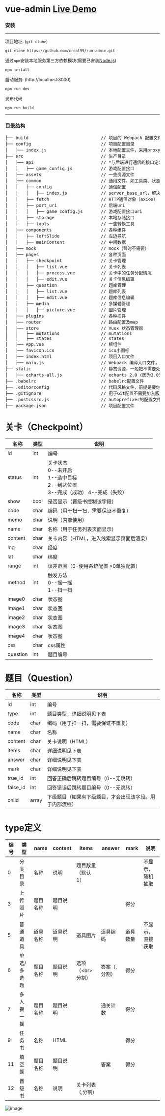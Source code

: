 # vue-admin [Live Demo](http://vueadmin.hinplay.com/)

### 安装

***
项目地址: (`git clone`)
```shell
git clone https://github.com/croal99/run-admin.git
```
通过`npm`安装本地服务第三方依赖模块(需要已安装[Node.js](https://nodejs.org/))

```
npm install
```
启动服务: (http://localhost:3000)

```
npm run dev
```
发布代码

```
npm run build
```
***
### 目录结构
<pre>
├── build                            // 项目的 Webpack 配置文件
├── config                           // 项目配置目录
│   ├── index.js                     // 本地配置文件，采用proxyTable解决跨域
├── src                              // 生产目录
│   ├── api                          // *与后端进行通信的接口定义
│   │   ├── game_config.js           // 游戏配置接口
│   ├── assets                       // 一些资源文件
│   ├── common                       // 通用文件、如工具类、状态码
│   │   ├── config                   // 通信配置
│   │   │   ├── index.js             // server_base_url，解决跨域的统一配置
│   │   ├── fetch                    // HTTP通信对象（axios）
│   │   ├── port_uri                 // 后端uri
│   │   │   ├── game_config.js       // 游戏配置接口uri
│   │   ├── storage                  // 本地存储接口
│   │   ├── tools                    // 一些转换工具
│   ├── components                   // 各种组件
│   │   ├── leftSlide                // 左边导航
│   │   ├── mainContent              // 中间数据
│   ├── mock                         // mock（暂时不需要）
│   ├── pages                        // 各种页面
│   │   ├── checkpoint               // 关卡管理
│   │   │   ├── list.vue             // 关卡列表
│   │   │   ├── process.vue          // 关卡中的任务分配情况
│   │   │   ├── edit.vue             // 关卡信息编辑
│   │   ├── question                 // 题库管理
│   │   │   ├── list.vue             // 题库列表
│   │   │   ├── edit.vue             // 题库信息编辑
│   │   ├── media                    // 多媒體管理
│   │   │   ├── picture.vue          // 圖片管理
│   ├── plugins                      // 各种插件
│   ├── router                       // 路由配置及map
│   ├── store                        // Vuex 状态管理器
│   │   ├── mutations                // mutations
│   │   ├── states                   // states
│   ├── App.vue                      // 根组件
│   ├── favicon.ico                  // ico小图标
│   ├── index.html                   // 项目入口文件
│   ├── main.js                      // Webpack 编译入口文件，入口js
├── static                           // 静态资源，一般把不需要处理的文件可以放这里
│   ├── echarts-all.js               // echarts 2.0 (因为3.0无法显示多层Tree)
├── .babelrc                         // babelrc配置文件
├── .editorconfig                    // 代码风格文件，前提是要你的编辑器支持
├── .gitignore                       // 用于Git配置不需要加入版本管理的文件
├── .postcssrc.js                    // autoprefixer的配置文件
├── package.json                     // 项目配置文件
</pre>

# 关卡（Checkpoint）
|名称| 类型 | 说明
|---|---|---|
|id|int|编号|
|status|int|关卡状态 <br> 0--未开启 <br> 1--选中目标 <br> 2--到达位置 <br> 3--完成（成功） 4--完成（失败）|
|show|bool|是否显示（晋级书控制该字段）|
|code|char|编码（用于扫一扫，需要保证不重复）|
|memo|char|说明（内部使用）|
|name|char|名称（用于任务列表页面显示）|
|content|char|关卡内容（HTML，进入线索显示页面后渲染）|
|lng|char|经度|
|lat|char|纬度|
|range|int|误差范围（0-使用系统配置  >0单独配置）|
|method|int|触发方法 <br> 0--摇一摇 <br> 1--扫一扫|
|image0|char|状态图|
|image1|char|状态图|
|image2|char|状态图|
|image3|char|状态图|
|image4|char|状态图|
|css|char|css属性|
|question|int|题目编号|

# 题目（Question）
|名称| 类型 | 说明
|---|---|---|
|id|int|编号|
|type|int|题目类型，详细说明见下表|
|code|char|编码（用于扫一扫，需要保证不重复）|
|name|char|名称|
|content|char|关卡说明（HTML）|
|items|char|详细说明见下表|
|answer|char|详细说明见下表|
|mark|char|详细说明见下表|
|true_id|int|回答正确后跳转题目编号（0--无跳转）|
|false_id|int|回答错误后跳转题目编号（0--无跳转）|
|child|array|下级题目（如果有下级题目，才会出现该字段。用于内部流程）|

# type定义
|编号| 类型 | name| content| items|answer|mark|说明|
|---|---|---|---|---|---|---|---|
|0 | 分类目录 | 名称 | 说明|题目数量（默认1）|||不显示，随机抽取
|3 | 上传照片 | 题目名称 | 题目说明||| 得分|
|5 | 普通道具 | 道具名称 | 道具说明|道具图片|道具编码|道具数量|不显示，直接获取
|6 | 单选/多选题 | 题目名称 | 题目说明| 选项（&lt;br&gt;分割）| 答案（,分割） |得分
|7 | 多人摇一摇| 题目名称 | 题目说明| | 通关计数 |得分
|9 | 任务书| 名称 | HTML |||得分
|11 | 填空题 | 题目名称 | 题目说明|| 答案|得分
|12 | 晋级书 | 名称|说明|关卡列表（,分割）

![image](https://raw.githubusercontent.com/zzmhot/vue-admin/images/images_1.jpg)

